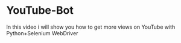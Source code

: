 # YouTube-Bot
In this video i will show you how to get more views on YouTube with Python+Selenium WebDriver
